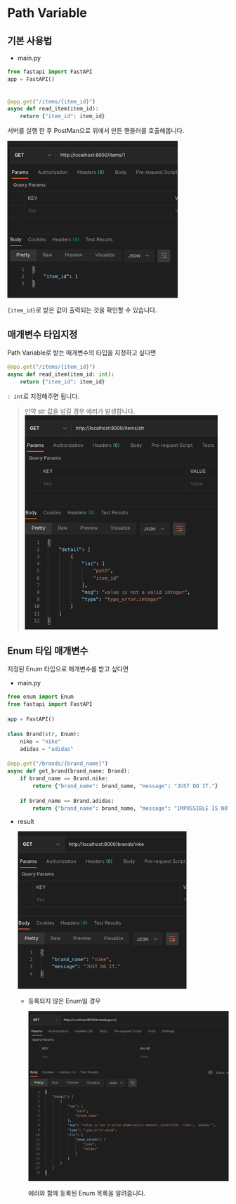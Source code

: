 # Path Variable
## 기본 사용법
- main.py
```python
from fastapi import FastAPI
app = FastAPI()


@app.get("/items/{item_id}")
async def read_item(item_id):
    return {"item_id": item_id}
```

서버를 실행 한 후
PostMan으로 위에서 만든 핸들러를 호출해봅니다.

![](./images/path_variable1.png)

`{item_id}`로 받은 값이 출력되는 것을 확인할 수 있습니다.

## 매개변수 타입지정
Path Variable로 받는 매개변수의 타입을 지정하고 싶다면
```python
@app.get("/items/{item_id}")
async def read_item(item_id: int):
    return {"item_id": item_id}
```
`: int`로 지정해주면 됩니다.

> 만약 str 값을 넘길 경우 에러가 발생합니다.   
> ![](./images/path_variable2.png)

## Enum 타입 매개변수
지정된 Enum 타입으로 매개변수를 받고 싶다면

- main.py
```python
from enum import Enum
from fastapi import FastAPI

app = FastAPI()

class Brand(str, Enum):
    nike = "nike"
    adidas = "adidas"

@app.get("/brands/{brand_name}")
async def get_brand(brand_name: Brand):
    if brand_name == Brand.nike:
        return {"brand_name": brand_name, "message": "JUST DO IT."}

    if brand_name == Brand.adidas:
        return {"brand_name": brand_name, "message": "IMPOSSIBLE IS NOTHING."}
```
- result
  
    ![](./images/enum_nike.png)
  - 등록되지 않은 Enum일 경우
    
    ![](./images/enum_gucci.png)   
    
    에러와 함께 등록된 Enum 목록을 알려줍니다.